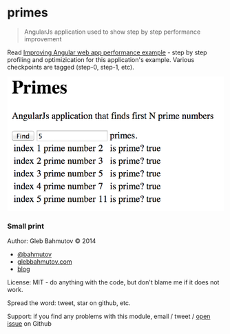 # primes

> AngularJs application used to show step by step performance improvement

Read [Improving Angular web app performance example][1] - step by step profiling
and optimizication for this application's example. Various checkpoints are
tagged (step-0, step-1, etc).

![primes](primes.png)

### Small print

Author: Gleb Bahmutov &copy; 2014

* [@bahmutov](https://twitter.com/bahmutov)
* [glebbahmutov.com](http://glebbahmutov.com)
* [blog](http://bahmutov.calepin.co/)

License: MIT - do anything with the code, but don't blame me if it does not work.

Spread the word: tweet, star on github, etc.

Support: if you find any problems with this module, email / tweet /
[open issue](https://github.com/bahmutov/primes/issues?state=open) on Github

[1]: http://bahmutov.calepin.co/improving-angular-web-app-performance-example.html
